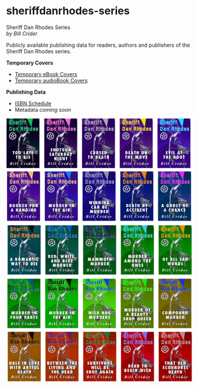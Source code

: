 # sheriffdanrhodes-series
Sheriff Dan Rhodes Series  
*by Bill Crider*
  
Publicly available publishing data for readers, authors and publishers of the Sheriff Dan Rhodes series.  

**Temporary Covers**  
 + [Temporary eBook Covers](https://github.com/MacavityReader/sheriffdanrhodes-series/tree/main/covers-temp/ebook-temp-covers)  
 + [Temporary audioBook Covers](https://github.com/MacavityReader/sheriffdanrhodes-series/tree/main/covers-temp/audiobook-temp-covers)  
  
**Publishing Data**  
 + [ISBN Schedule](https://github.com/MacavityReader/sheriffdanrhodes-series/tree/main/covers-temp/publishing-data/isbn-schedule)  
 + Metadata *coming soon*  
  
[![alt text](https://raw.githubusercontent.com/MacavityReader/sheriffdanrhodes-series/refs/heads/main/covers-temp/sdr_temp-cover-matrix.png "Temporary Cover Matrix")](https://github.com/MacavityReader/sheriffdanrhodes-series/tree/main/covers-temp/ebook-temp-covers)  
  